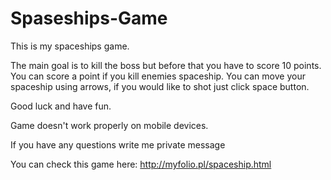 # Spaseships-Game

This is my spaceships game.

The main goal is to kill the boss but before that you have to score 10 points. 
You can score a point if you kill enemies spaceship.
You can move your spaceship using arrows, if you would like to shot just click space button.

Good luck and have fun.

Game doesn't work properly on mobile devices.

If you have any questions write me private message


You can check this game here: http://myfolio.pl/spaceship.html

